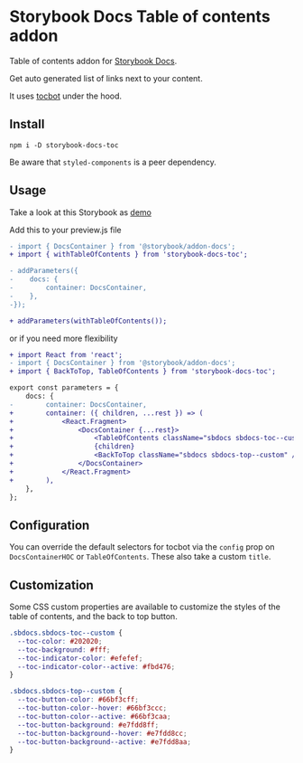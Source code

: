 # Storybook Docs Table of contents addon

Table of contents addon for [Storybook Docs](https://www.npmjs.com/package/@storybook/addon-docs).

Get auto generated list of links next to your content.

It uses [tocbot](https://github.com/tscanlin/tocbot) under the hood.

## Install

```
npm i -D storybook-docs-toc
```

Be aware that `styled-components` is a peer dependency.

## Usage

Take a look at this Storybook as [demo](https://frassinier.github.io/storybook-docs-toc/)

Add this to your preview.js file

```diff
- import { DocsContainer } from '@storybook/addon-docs';
+ import { withTableOfContents } from 'storybook-docs-toc';

- addParameters({
-    docs: {
-        container: DocsContainer,
-    },
-});

+ addParameters(withTableOfContents());
```

or if you need more flexibility

```diff
+ import React from 'react';
- import { DocsContainer } from '@storybook/addon-docs';
+ import { BackToTop, TableOfContents } from 'storybook-docs-toc';

export const parameters = {
    docs: {
-        container: DocsContainer,
+        container: ({ children, ...rest }) => (
+            <React.Fragment>
+                <DocsContainer {...rest}>
+                    <TableOfContents className="sbdocs sbdocs-toc--custom" />
+                    {children}
+                    <BackToTop className="sbdocs sbdocs-top--custom" />
+                </DocsContainer>
+            </React.Fragment>
+        ),
    },
};
```

## Configuration

You can override the default selectors for tocbot via the `config` prop on `DocsContainerHOC` or `TableOfContents`. These also take a custom `title`.

## Customization

Some CSS custom properties are available to customize the styles of the table of contents, and the back to top button.

```css
.sbdocs.sbdocs-toc--custom {
  --toc-color: #202020;
  --toc-background: #fff;
  --toc-indicator-color: #efefef;
  --toc-indicator-color--active: #fbd476;
}

.sbdocs.sbdocs-top--custom {
  --toc-button-color: #66bf3cff;
  --toc-button-color--hover: #66bf3ccc;
  --toc-button-color--active: #66bf3caa;
  --toc-button-background: #e7fdd8ff;
  --toc-button-background--hover: #e7fdd8cc;
  --toc-button-background--active: #e7fdd8aa;
}
```
